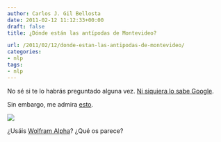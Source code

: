 ```yaml
---
author: Carlos J. Gil Bellosta
date: 2011-02-12 11:12:33+00:00
draft: false
title: ¿Dónde están las antípodas de Montevideo?

url: /2011/02/12/donde-estan-las-antipodas-de-montevideo/
categories:
- nlp
tags:
- nlp
---
```


No sé si te lo habrás preguntado alguna vez. [Ni siquiera lo sabe Google](http://www.google.com/search?client=opera&rls=en&q=%C2%BFD%C3%B3nde+est%C3%A1n+las+ant%C3%ADpodas+de+Montevideo?&sourceid=opera&ie=utf-8&oe=utf-8).


Sin embargo, me admira [esto](http://www.wolframalpha.com/input/?i=which+are+the+antipodes+of+montevideo%3F).


[![](/wp-uploads/2011/02/antipodas_de_montevideo.gif)
](/wp-uploads/2011/02/antipodas_de_montevideo.gif)

¿Usáis [Wolfram Alpha](http://www.wolframalpha.com/)? ¿Qué os parece?

